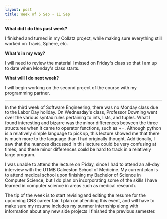 ```yaml
---
layout: post
title: Week of 5 Sep - 11 Sep
---
```

<b>What did I do this past week?</b><br>
<p>I finished and turned in my Collatz project, while making sure everything still worked on Travis, Sphere, etc.</p>
<b>What's in my way?</b><br>
<p>I will need to review the material I missed on Friday's class so that I am up to date when Monday's class starts.</p>
<b>What will I do next week?</b><br>
<p>I will begin working on the second project of the course with my programming partner.</p>
<hr>
<p class="indented">In the third week of Software Engineering, there was no Monday class due to the Labor Day holiday. On Wednesday's class, Professor Downing went over the various syntax rules pertaining to ints, lists, and tuples. What I found interesting and bizarre was the minor differences between the three structures when it came to operator functions, such as +=. Although python is a relatively simple language to pick up, this lecture showed me that there is much more to the language than I had originally thought. Additionally, I saw that the nuances discussed in this lecture could be very confusing at times, and these minor differences could be hard to track in a relatively large program.</p><!--more-->
<p class="indented">I was unable to attend the lecture on Friday, since I had to attend an all-day interview with the UTMB Galveston School of Medicine. My current plan is to attend medical school upon finishing my Bachelor of Science in Computer Science, but I do plan on incorporating some of the skills I have learned in computer science in areas such as medical research.</p>
<p class="indented">The tip of the week is to start revising and editing the resume for the upcoming CNS career fair. I plan on attending this event, and will have to make sure my resume includes my summer internship along with information about any new side projects I finished the previous semester.</p>
